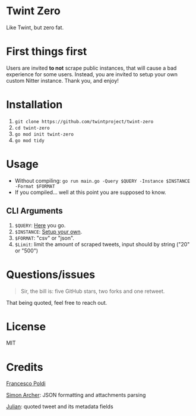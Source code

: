 # Twint Zero
Like Twint, but zero fat.

# First things first

Users are invited **to not** scrape public instances, that will cause a bad experience for some users. Instead, you are invited to setup your own custom Nitter instance.
Thank you, and enjoy!

# Installation
1) `git clone https://github.com/twintproject/twint-zero`
2) `cd twint-zero`
3) `go mod init twint-zero`
4) `go mod tidy`

# Usage
- Without compiling: `go run main.go -Query $QUERY -Instance $INSTANCE -Format $FORMAT`
- If you compiled... well at this point you are supposed to know.

## CLI Arguments
1) `$QUERY`: [Here](https://github.com/igorbrigadir/twitter-advanced-search) you go.
2) `$INSTANCE`: [Setup your own](https://github.com/zedeus/nitter/#installation).
3) `$FORMAT`: "csv" or "json".
4) `$Limit`: limit the amount of scraped tweets, input should by string ("20" or "500")

# Questions/issues
> Sir, the bill is: five GitHub stars, two forks and one retweet.

That being quoted, feel free to reach out.

# License 
MIT

# Credits
[Francesco Poldi](https://twitter.com/noneprivacy)

[Simon Archer](https://mastodon.social/@archy_bold): JSON formatting and attachments parsing

[Julian](https://github.com/juste97): quoted tweet and its metadata fields
